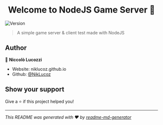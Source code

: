 <h1 align="center">Welcome to NodeJS Game Server 👋</h1>
<p>
  <img alt="Version" src="https://img.shields.io/badge/version-0.1-blue.svg?cacheSeconds=2592000" />
</p>

> A simple game server & client test made with NodeJS

## Author

👤 **Niccolò Lucozzi**

* Website: niklucoz.github.io
* Github: [@NikLucoz](https://github.com/NikLucoz)

## Show your support

Give a ⭐️ if this project helped you!

***
_This README was generated with ❤️ by [readme-md-generator](https://github.com/kefranabg/readme-md-generator)_